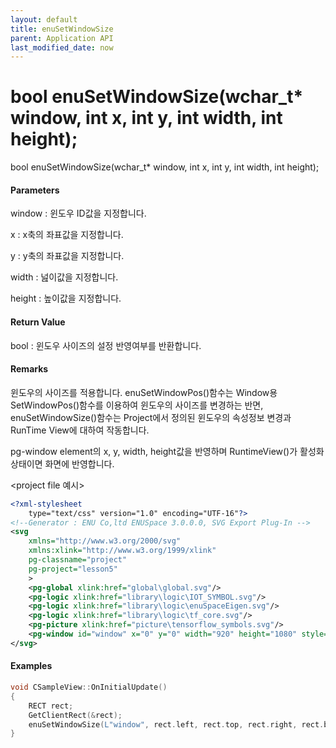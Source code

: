 ```yaml
---
layout: default
title: enuSetWindowSize
parent: Application API
last_modified_date: now
---
```

# bool enuSetWindowSize\(wchar\_t\* window, int x, int y, int width, int height\);

bool enuSetWindowSize\(wchar\_t\* window, int x, int y, int width, int height\);

#### Parameters

window : 윈도우 ID값을 지정합니다.

x : x축의 좌표값을 지정합니다.

y : y축의 좌표값을 지정합니다.

width : 넖이값을 지정합니다.

height : 높이값을 지정합니다.

#### Return Value

bool : 윈도우 사이즈의 설정 반영여부를 반환합니다.

#### Remarks

윈도우의 사이즈를 적용합니다. enuSetWindowPos\(\)함수는 Window용 SetWindowPos\(\)함수를 이용하여 윈도우의 사이즈를 변경하는 반면, enuSetWindowSize\(\)함수는 Project에서 정의된 윈도우의 속성정보 변경과 RunTime View에 대하여 작동합니다.



pg-window element의 x, y, width, height값을 반영하며 RuntimeView\(\)가 활성화 상태이면 화면에  반영합니다.

&lt;project file 예시&gt;

```svg
<?xml-stylesheet 
	type="text/css" version="1.0" encoding="UTF-16"?>
<!--Generator : ENU Co,ltd ENUSpace 3.0.0.0, SVG Export Plug-In -->
<svg 
	xmlns="http://www.w3.org/2000/svg"
	xmlns:xlink="http://www.w3.org/1999/xlink"
	pg-classname="project"
	pg-project="lesson5"
	> 
	<pg-global xlink:href="global\global.svg"/>
	<pg-logic xlink:href="library\logic\IOT_SYMBOL.svg"/>
	<pg-logic xlink:href="library\logic\enuSpaceEigen.svg"/>
	<pg-logic xlink:href="library\logic\tf_core.svg"/>
	<pg-picture xlink:href="picture\tensorflow_symbols.svg"/>
	<pg-window id="window" x="0" y="0" width="920" height="1080" style="2d view" border="Dialog Frame" xlink:href="picture\tensorflow_symbols.svg"/>
</svg> 
```

#### Examples

```cpp
void CSampleView::OnInitialUpdate() 
{ 
    RECT rect;
    GetClientRect(&rect);
    enuSetWindowSize(L"window", rect.left, rect.top, rect.right, rect.bottom);
}
```



